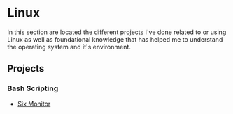 # Linux

In this section are located the different projects I've done related to or using Linux as well as foundational knowledge that has helped me to understand the operating system and it's environment.

## Projects

### Bash Scripting
- [Six Monitor](https://github.com/GusRosR/Six-Monitor)
